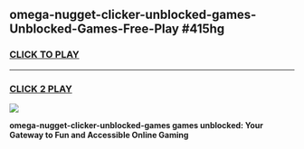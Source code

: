 
## omega-nugget-clicker-unblocked-games-Unblocked-Games-Free-Play #415hg
<h3>
<a href="https://us.freeplayer.one?title=omega-nugget-clicker-unblocked-games&ref=9M">CLICK TO PLAY</a></h3>
<hr>

<h3>
<a href="https://us.freeplayer.one?title=omega-nugget-clicker-unblocked-games&ref=9M">CLICK 2 PLAY</a>
  
</h3>

<a href="https://us.freeplayer.one?title=omega-nugget-clicker-unblocked-games&ref=9M"><img src="https://clearcache.store/games.png"></a>


**omega-nugget-clicker-unblocked-games games unblocked: Your Gateway to Fun and Accessible Online Gaming**
